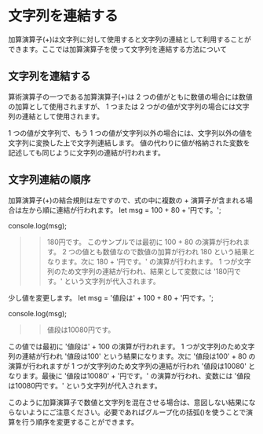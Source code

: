 # 文字列を連結する
加算演算子(+)は文字列に対して使用すると文字列の連結として利用することができます。ここでは加算演算子を使って文字列を連結する方法について

## 文字列を連結する
算術演算子の一つである加算演算子(+)は 2 つの値がともに数値の場合には数値の加算として使用されますが、 1 つまたは 2 つがの値が文字列の場合には文字列の連結として使用されます。

1 つの値が文字列で、もう 1 つの値が文字列以外の場合には、文字列以外の値を文字列に変換した上で文字列連結します。
値の代わりに値が格納された変数を記述しても同じように文字列の連結が行われます。

## 文字列連結の順序
加算演算子(+)の結合規則は左ですので、式の中に複数の + 演算子が含まれる場合は左から順に連結が行われます。
let msg = 100 + 80 + '円です。';

console.log(msg);
>> 180円です。
このサンプルでは最初に 100 + 80 の演算が行われます。 2 つの値とも数値なので数値の加算が行われ 180 という結果となります。次に 180 + '円です。' の演算が行われます。 1 つが文字列のため文字列の連結が行われ、結果として変数には '180円です。' という文字列が代入されます。

少し値を変更します。
let msg = '値段は' + 100 + 80 + '円です。';

console.log(msg);
>> 値段は10080円です。

この値では最初に '値段は' + 100 の演算が行われます。 1 つが文字列のため文字列の連結が行われ '値段は100' という結果になります。次に '値段は100' + 80 の演算が行われますが 1 つが文字列のため文字列の連結が行われ '値段は10080' となります。最後に '値段は10080' + '円です。' の演算が行われ、変数には '値段は10080円です。' という文字列が代入されます。

このように加算演算子で数値と文字列を混在させる場合は、意図しない結果にならないようにご注意ください。必要であればグループ化の括弧()を使うことで演算を行う順序を変更することができます。